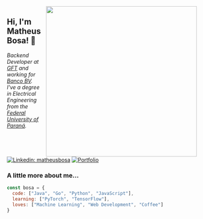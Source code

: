 <img align='right' src="https://media.giphy.com/media/YknAouVrcbkiDvWUOR/giphy.gif" width="400">
<h2> Hi, I'm Matheus Bosa! 👋 </h2>

<p><em>Backend Developer at <a href="https://www.gft.com/">GFT</a> and working for <a href="https://www.bancobv.com.br/">Banco BV</a>.
<br />
I've a degree in Electrical Engineering from the <a href="https://www.ufpr.br">Federal University of Paraná</a>.
</em></p>

[![Linkedin: matheusbosa](https://img.shields.io/badge/-matheusbosa-blue?style=flat-square&logo=Linkedin&logoColor=white&link=https://www.linkedin.com/in/matheusbosa/)](https://www.linkedin.com/in/matheusbosa/)
[![Portfolio](https://img.shields.io/github/followers/bosamatheus?label=follow&style=social)](https://bosamatheus.github.io/)

### A little more about me...  

```javascript
const bosa = {
  code: ["Java", "Go", "Python", "JavaScript"],
  learning: ["PyTorch", "TensorFlow"],
  loves: ["Machine Learning", "Web Development", "Coffee"]
}
```
